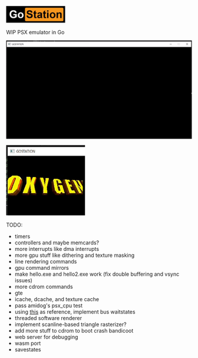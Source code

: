 <img src="logo.jpg" width="160">

WIP PSX emulator in Go

![](startup.gif)

![](psxniccc.gif)

TODO:

- timers
- controllers and maybe memcards?
- more interrupts like dma interrupts
- more gpu stuff like dithering and texture masking
- line rendering commands
- gpu command mirrors
- make hello.exe and hello2.exe work (fix double buffering and vsync issues)
- more cdrom commands
- gte
- icache, dcache, and texture cache
- pass amidog's psx_cpu test
- using [this](https://github.com/JaCzekanski/ps1-tests/blob/master/cpu/access-time/psx.log) as reference, implement bus waitstates
- threaded software renderer
- implement scanline-based triangle rasterizer?
- add more stuff to cdrom to boot crash bandicoot
- web server for debugging
- wasm port
- savestates
